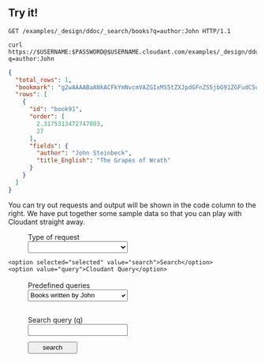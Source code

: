 <script type="text/javascript">
  $(document).ready(function() {
    var searchForm = $("form.search");
    
    
    //select request type
    var requestTypeSelect = $('div.test-form-container select.request-type')
    requestTypeSelect.on("change", function(){
      var type = requestTypeSelect.val();
      if (type == 'search') {
        searchForm.show();    
      } else {
        searchForm.hide();
      }
    });
  
  
    //syntax highlighting
    var highlight = function(elem) {
      elem.each(function(i, block) {
        hljs.highlightBlock(block);
      });
    };
    
  
    //search form    
    var queryInput = $('form.search #test-search-query');
    var outputField = $("#search-output-marker").next();
    var httpRequestField = $("#search-request-http-marker").next();
    var curlRequestField = $("#search-request-curl-marker").next();
    var initForm = function(query) {
      queryInput.val(query);
    };
    var requestChanged = function() {
      httpRequestField.text('GET /examples/_design/ddoc/_search/books?q=' + queryInput.val() + ' HTTP/1.1');
      highlight(httpRequestField);
      curlRequestField.text('curl https://$USERNAME:$PASSWORD@$USERNAME.cloudant.com/examples/_design/ddoc/_search/books?q=' + queryInput.val());
      highlight(curlRequestField);
    }
    var predefinedSelect = $('form.search select.predefined');
    predefinedSelect.on('change', function() {
      var request = predefinedSelect.val();
      if (request == 'author-is-john') {
        initForm('author:John');
      }
      if (request == 'sorting') {
        initForm('');
      }
      requestChanged();
    });
    initForm('author:John');
    highlight(outputField);
    highlight(httpRequestField);
    highlight(curlRequestField);
    queryInput.on("change keyup keypress", requestChanged);
    searchForm.submit(function(event) {
      var query = queryInput.val();
      jQuery.ajax({
        url: '//examples.cloudant.com/docs-examples/_design/ddoc/_search/books?q=' + query,
        type: 'GET',
        beforeSend: function(xhr) {
          xhr.setRequestHeader("Authorization", "Basic " + btoa('thereencespedgetytolisir:c1IimpBSAC3b3A66N8LHKwKF'));
        },
        error: function(one, two) {
        },
        complete: function(jqXHR, textStatus) {
          var result = JSON.stringify(jQuery.parseJSON(jqXHR.responseText), null, '    ');
          
          outputField.show();
          outputField.text(result);
          highlight(outputField);
        }
      });
      event.preventDefault();
    });
  });
</script>

## Try it!

<p id="search-request-http-marker"></p>

```http
GET /examples/_design/ddoc/_search/books?q=author:John HTTP/1.1
```

<p id="search-request-curl-marker"></p>

```shell
curl https://$USERNAME:$PASSWORD@$USERNAME.cloudant.com/examples/_design/ddoc/_search/books?q=author:John
```

<p id="search-output-marker"></p>

```json
{
  "total_rows": 1,
  "bookmark": "g2wAAAABaANkACFkYmNvcmVAZGIxMS5tZXJpdGFnZS5jbG91ZGFudC5uZXRsAAAAAm4EAAAAAIBuBAD___-_amgCRkACik3gAAAAYRtq",
  "rows": [
    {
      "id": "book91",
      "order": [
        2.3175313472747803,
        27
      ],
      "fields": {
        "author": "John Steinbeck",
        "title_English": "The Grapes of Wrath"
      }
    }
  ]
}
```

You can try out requests and output will be shown in the code column to the right. We have put together some sample data so that you can play with Cloudant straight away.

<div class="test-form-container">

  <label for="request-type">Type of request</label>
  <select name="request-type" class="request-type">
  
    <option selected="selected" value="search">Search</option>
    <option value="query">Cloudant Query</option>
  </select>
  <span style="top: -34px; margin-left: 20px; position: relative; left: 40%; color: white; pointer-events: none;" >&#9660;</span>
  <br>
  <form action="#" class="search">
      <label for="predefined">Predefined queries</label>
      <select name="predefined" class="predefined">
        <option selected="selected" value="author-is-john">Books written by John</option>
        <option value="sorting">Search with sorting</option>
      </select>
      <span style="top: -34px; margin-left: 20px; position: relative; left: 40%; color: white; pointer-events: none;" >&#9660;</span>
      <label for="query">Search query (q)</label>
      <input size="100" type="text" name="query" id="test-search-query">
      <input type="submit" value="search" class="submit-button"></input>
  </form>

</div>

<style type="text/css">
  div.test-form-container {
    clear:none;
  }
  div.test-form-container * {
    margin: 0;
    padding: 0;
  }
  div.test-form-container input, div.test-form-container select, div.test-form-container label {
    margin-left: 40px;
    display: block;
  }
  div.test-form-container input, div.test-form-container select {
    margin-bottom: 12px;
    width: 40%;
    height: 24px;
  }
  
  .test-form-container input {
    padding-left: 5px;
  }
  
  .test-form-container .submit-button {
    width: 100px;
    padding: 0;
  }
  
</style>
